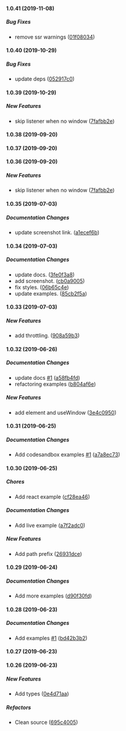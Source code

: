 #### 1.0.41 (2019-11-08)

##### Bug Fixes

*  remove ssr warnings ([01f08034](https://github.com/n8tb1t/use-scroll-position/commit/01f0803483f1847712df48f0bde55753908f8df2))

#### 1.0.40 (2019-10-29)

##### Bug Fixes

*  update deps ([052917c0](https://github.com/n8tb1t/use-scroll-position/commit/052917c0ce2a8b4cd6a349772f68a1d724c642dc))

#### 1.0.39 (2019-10-29)

##### New Features

*  skip listener when no window ([7fafbb2e](https://github.com/n8tb1t/use-scroll-position/commit/7fafbb2e7638f41c340a979a53a0605718413e09))

#### 1.0.38 (2019-09-20)

#### 1.0.37 (2019-09-20)

#### 1.0.36 (2019-09-20)

##### New Features

*  skip listener when no window ([7fafbb2e](https://github.com/n8tb1t/use-scroll-position/commit/7fafbb2e7638f41c340a979a53a0605718413e09))

#### 1.0.35 (2019-07-03)

##### Documentation Changes

*  update screenshot link. ([a1ecef6b](https://github.com/n8tb1t/use-scroll-position/commit/a1ecef6b583546543b9041f0ad77121a4a501f17))

#### 1.0.34 (2019-07-03)

##### Documentation Changes

*  update docs. ([3fe0f3a8](https://github.com/n8tb1t/use-scroll-position/commit/3fe0f3a844cc1bb8b318187ad00151289214b51f))
*  add screenshot. ([cb0a9005](https://github.com/n8tb1t/use-scroll-position/commit/cb0a90056fcdb1e4cb2529ea6001c00610d6ef6a))
*  fix styles. ([06b65c4e](https://github.com/n8tb1t/use-scroll-position/commit/06b65c4e1f0150e7807fa9bd54013cdcc21f7fa5))
*  update examples. ([85cb2f5a](https://github.com/n8tb1t/use-scroll-position/commit/85cb2f5ae29dc4dd57f759044c5e36569e8faa7c))

#### 1.0.33 (2019-07-03)

##### New Features

*  add throttling. ([908a59b3](https://github.com/n8tb1t/use-scroll-position/commit/908a59b3ffbdc02a2e01e8cb1e4d77eab5cacffe))

#### 1.0.32 (2019-06-26)

##### Documentation Changes

*  update docs [#1](https://github.com/n8tb1t/use-scroll-position/pull/1) ([a58fb4fd](https://github.com/n8tb1t/use-scroll-position/commit/a58fb4fdf6c0eeefdac757899c2e2d78775823e6))
*  refactoring examples ([b804af6e](https://github.com/n8tb1t/use-scroll-position/commit/b804af6e5f3b94c7cd1b59864c4b85dc527a1866))

##### New Features

*  add element and useWindow ([3e4c0950](https://github.com/n8tb1t/use-scroll-position/commit/3e4c0950e98bcf96f2b0dcba402ba16439d702ad))

#### 1.0.31 (2019-06-25)

##### Documentation Changes

*  Add codesandbox examples [#1](https://github.com/n8tb1t/use-scroll-position/pull/1) ([a7a8ec73](https://github.com/n8tb1t/use-scroll-position/commit/a7a8ec73261ecdd44cf9e4e3487019e689d32b34))

#### 1.0.30 (2019-06-25)

##### Chores

*  Add react example ([cf28ea46](https://github.com/n8tb1t/use-scroll-position/commit/cf28ea465b2f25d8f763ae0252eb19684c5022f5))

##### Documentation Changes

*  Add live example ([a7f2adc0](https://github.com/n8tb1t/use-scroll-position/commit/a7f2adc09171a7f63169741a1aed8d4becf19b56))

##### New Features

*  Add path prefix ([26931dce](https://github.com/n8tb1t/use-scroll-position/commit/26931dce7b87fa11c008cae4bbe9acbadfcf8152))

#### 1.0.29 (2019-06-24)

##### Documentation Changes

*  Add more examples ([d90f30fd](https://github.com/n8tb1t/use-scroll-position/commit/d90f30fdfe0654489a665f14f571e11deca8239d))

#### 1.0.28 (2019-06-23)

##### Documentation Changes

*  Add examples [#1](https://github.com/n8tb1t/use-scroll-position/pull/1) ([bd42b3b2](https://github.com/n8tb1t/use-scroll-position/commit/bd42b3b21c959172edc086eb7894b424ce6e0187))

#### 1.0.27 (2019-06-23)

#### 1.0.26 (2019-06-23)

##### New Features

*  Add types ([0e4d71aa](https://github.com/n8tb1t/use-scroll-position/commit/0e4d71aad0e600a91b7ae3f14340c1700efe6682))

##### Refactors

*  Clean source ([695c4005](https://github.com/n8tb1t/use-scroll-position/commit/695c4005d3bcae9aae207a729f78fcaf63782bd0))



